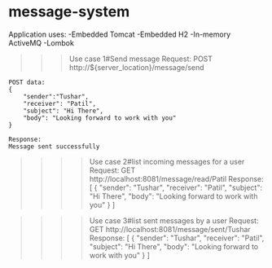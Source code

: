 # message-system

Application uses:
-Embedded Tomcat
-Embedded H2
-In-memory ActiveMQ
-Lombok


>>>Use case 1#Send message
    Request:
    POST http://${server_location}/message/send

    POST data:
    {
        "sender":"Tushar",
        "receiver": "Patil",
        "subject": "Hi There",
        "body": "Looking forward to work with you"
    }

    Response:
    Message sent successfully

>>>>Use case 2#list incoming messages for a user
   Request:
   GET http://localhost:8081/message/read/Patil
   Response:
       [
         {
           "sender": "Tushar",
           "receiver": "Patil",
           "subject": "Hi There",
           "body": "Looking forward to work with you"
         }
       ]

>>>>Use case 3#list sent messages by a user
    Request:
    GET http://localhost:8081/message/sent/Tushar
    Response:
         [
             {
               "sender": "Tushar",
               "receiver": "Patil",
               "subject": "Hi There",
               "body": "Looking forward to work with you"
             }
           ]